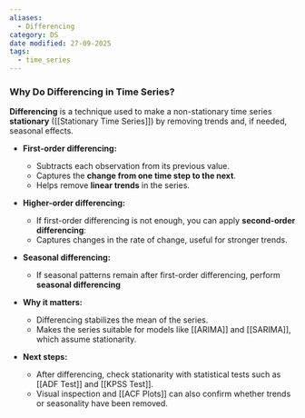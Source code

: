 ```yaml
---
aliases:
  - Differencing
category: DS
date modified: 27-09-2025
tags:
  - time_series
---
```

### Why Do Differencing in Time Series?

**Differencing** is a technique used to make a non-stationary time series **stationary** ([[Stationary Time Series]]) by removing trends and, if needed, seasonal effects.

- **First-order differencing:**
    - Subtracts each observation from its previous value.
    - Captures the **change from one time step to the next**.
    - Helps remove **linear trends** in the series.
    
- **Higher-order differencing:**
    - If first-order differencing is not enough, you can apply **second-order differencing**:
    - Captures changes in the rate of change, useful for stronger trends.
    
- **Seasonal differencing:**
    - If seasonal patterns remain after first-order differencing, perform **seasonal differencing**
    
- **Why it matters:**
    - Differencing stabilizes the mean of the series.
    - Makes the series suitable for models like [[ARIMA]] and [[SARIMA]], which assume stationarity.
    
- **Next steps:**
    - After differencing, check stationarity with statistical tests such as [[ADF Test]] and [[KPSS Test]].
    - Visual inspection and [[ACF Plots]] can also confirm whether trends or seasonality have been removed.
    
